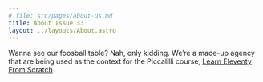 ```yaml
---
# file: src/pages/about-us.md
title: About Issue 33
layout: ../layouts/About.astro
---
```


Wanna see our foosball table? Nah, only kidding. We’re a made-up
agency that are being used as the context for the Piccalilli course,
[Learn Eleventy From Scratch](https://learneleventyfromscratch.com).
